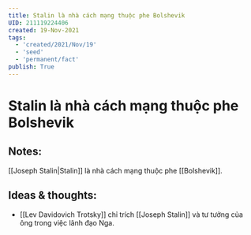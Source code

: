 ```yaml
---
title: Stalin là nhà cách mạng thuộc phe Bolshevik
UID: 211119224406
created: 19-Nov-2021
tags:
  - 'created/2021/Nov/19'
  - 'seed'
  - 'permanent/fact'
publish: True
---
```

# Stalin là nhà cách mạng thuộc phe Bolshevik

## Notes:
[[Joseph Stalin|Stalin]] là nhà cách mạng thuộc phe [[Bolshevik]].

## Ideas & thoughts:
- [[Lev Davidovich Trotsky]] chỉ trích [[Joseph Stalin]] và tư tưởng của ông trong việc lãnh đạo Nga.

